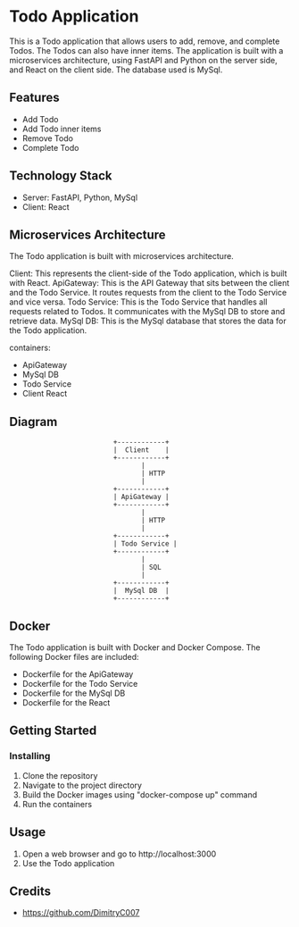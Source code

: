 # Todo Application
This is a Todo application that allows users to add, remove, and complete Todos. The Todos can also have inner items. The application is built with a microservices architecture, using FastAPI and Python on the server side, and React on the client side. The database used is MySql.


## Features
- Add Todo
- Add Todo inner items
- Remove Todo
- Complete Todo

## Technology Stack
- Server: FastAPI, Python, MySql
- Client: React

## Microservices Architecture
The Todo application is built with microservices architecture.

Client: This represents the client-side of the Todo application, which is built with React.
ApiGateway: This is the API Gateway that sits between the client and the Todo Service. It routes requests from the client to the Todo Service and vice versa.
Todo Service: This is the Todo Service that handles all requests related to Todos. It communicates with the MySql DB to store and retrieve data.
MySql DB: This is the MySql database that stores the data for the Todo application.

containers:
- ApiGateway
- MySql DB
- Todo Service
- Client React

## Diagram
                              +------------+
                              |  Client    |
                              +------------+
                                     |
                                     | HTTP
                                     |
                              +------------+
                              | ApiGateway |
                              +------------+
                                     |
                                     | HTTP
                                     |
                              +------------+
                              | Todo Service |
                              +------------+
                                     |
                                     | SQL
                                     |
                              +------------+
                              |  MySql DB  |
                              +------------+


## Docker
The Todo application is built with Docker and Docker Compose. The following Docker files are included:
- Dockerfile for the ApiGateway
- Dockerfile for the Todo Service
- Dockerfile for the MySql DB
- Dockerfile for the React 

## Getting Started
### Installing
1. Clone the repository
2. Navigate to the project directory
3. Build the Docker images using "docker-compose up" command
4. Run the containers

## Usage
1. Open a web browser and go to http://localhost:3000
2. Use the Todo application


## Credits
- https://github.com/DimitryC007

